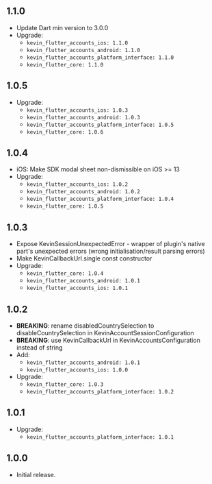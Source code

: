 ## 1.1.0

* Update Dart min version to 3.0.0
* Upgrade:
    - `kevin_flutter_accounts_ios: 1.1.0`
    - `kevin_flutter_accounts_android: 1.1.0`
    - `kevin_flutter_accounts_platform_interface: 1.1.0`
    - `kevin_flutter_core: 1.1.0`

## 1.0.5

* Upgrade:
    - `kevin_flutter_accounts_ios: 1.0.3`
    - `kevin_flutter_accounts_android: 1.0.3`
    - `kevin_flutter_accounts_platform_interface: 1.0.5`
    - `kevin_flutter_core: 1.0.6`

## 1.0.4

* iOS: Make SDK modal sheet non-dismissible on iOS >= 13
* Upgrade:
    - `kevin_flutter_accounts_ios: 1.0.2`
    - `kevin_flutter_accounts_android: 1.0.2`
    - `kevin_flutter_accounts_platform_interface: 1.0.4`
    - `kevin_flutter_core: 1.0.5`

## 1.0.3

* Expose KevinSessionUnexpectedError - wrapper of plugin's native part's unexpected errors (wrong
  initialisation/result parsing errors)
* Make KevinCallbackUrl.single const constructor
* Upgrade:
    - `kevin_flutter_core: 1.0.4`
    - `kevin_flutter_accounts_android: 1.0.1`
    - `kevin_flutter_accounts_ios: 1.0.1`

## 1.0.2

* **BREAKING**: rename disabledCountrySelection to disableCountrySelection in
  KevinAccountSessionConfiguration
* **BREAKING**: use KevinCallbackUrl in KevinAccountsConfiguration instead of string
* Add:
    - `kevin_flutter_accounts_android: 1.0.1`
    - `kevin_flutter_accounts_ios: 1.0.0`
* Upgrade:
    - `kevin_flutter_core: 1.0.3`
    - `kevin_flutter_accounts_platform_interface: 1.0.2`

## 1.0.1

* Upgrade:
    - `kevin_flutter_accounts_platform_interface: 1.0.1`

## 1.0.0

* Initial release.